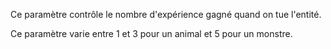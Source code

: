 Ce paramètre contrôle le nombre d'expérience gagné quand on tue l'entité.

Ce paramètre varie entre 1 et 3 pour un animal et 5 pour un monstre.